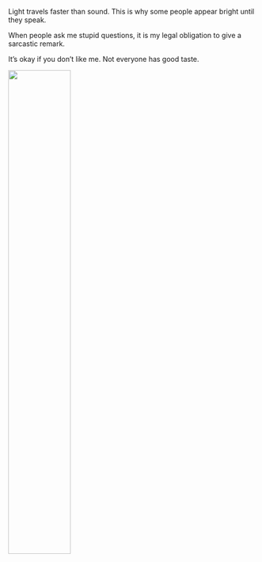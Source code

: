 Light travels faster than sound. This is why some people appear bright until they speak.

When people ask me stupid questions, it is my legal obligation to give a sarcastic remark.

It’s okay if you don’t like me. Not everyone has good taste.

<img src="https://user-images.githubusercontent.com/92660022/158946200-1aaf2a6b-69ce-46cf-8738-0c1e4fbac27d.PNG" width=50% height=50%>



